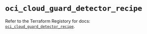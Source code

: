 # `oci_cloud_guard_detector_recipe`

Refer to the Terraform Registory for docs: [`oci_cloud_guard_detector_recipe`](https://registry.terraform.io/providers/oracle/oci/6.18.0/docs/resources/cloud_guard_detector_recipe).
